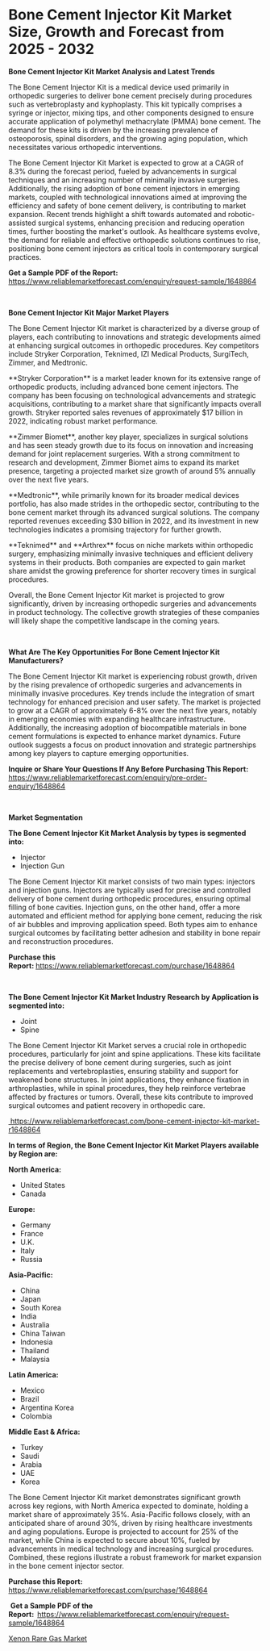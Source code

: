 <p><h1>Bone Cement Injector Kit Market Size, Growth and Forecast from 2025 - 2032</h1></p><p><strong>Bone Cement Injector Kit Market Analysis and Latest Trends</strong></p>
<p><p>The Bone Cement Injector Kit is a medical device used primarily in orthopedic surgeries to deliver bone cement precisely during procedures such as vertebroplasty and kyphoplasty. This kit typically comprises a syringe or injector, mixing tips, and other components designed to ensure accurate application of polymethyl methacrylate (PMMA) bone cement. The demand for these kits is driven by the increasing prevalence of osteoporosis, spinal disorders, and the growing aging population, which necessitates various orthopedic interventions.</p><p>The Bone Cement Injector Kit Market is expected to grow at a CAGR of 8.3% during the forecast period, fueled by advancements in surgical techniques and an increasing number of minimally invasive surgeries. Additionally, the rising adoption of bone cement injectors in emerging markets, coupled with technological innovations aimed at improving the efficiency and safety of bone cement delivery, is contributing to market expansion. Recent trends highlight a shift towards automated and robotic-assisted surgical systems, enhancing precision and reducing operation times, further boosting the market's outlook. As healthcare systems evolve, the demand for reliable and effective orthopedic solutions continues to rise, positioning bone cement injectors as critical tools in contemporary surgical practices.</p></p>
<p><strong>Get a Sample PDF of the Report:&nbsp;</strong> <a href="https://www.reliablemarketforecast.com/enquiry/request-sample/1648864?utm_campaign=3175&utm_medium=2&utm_source=Github&utm_content=ia&utm_term=26032025&utm_id=bone-cement-injector-kit">https://www.reliablemarketforecast.com/enquiry/request-sample/1648864</a></p>
<p>&nbsp;</p>
<p><strong>Bone Cement Injector Kit Major Market Players</strong></p>
<p><p>The Bone Cement Injector Kit market is characterized by a diverse group of players, each contributing to innovations and strategic developments aimed at enhancing surgical outcomes in orthopedic procedures. Key competitors include Stryker Corporation, Teknimed, IZI Medical Products, SurgiTech, Zimmer, and Medtronic.</p><p>**Stryker Corporation** is a market leader known for its extensive range of orthopedic products, including advanced bone cement injectors. The company has been focusing on technological advancements and strategic acquisitions, contributing to a market share that significantly impacts overall growth. Stryker reported sales revenues of approximately $17 billion in 2022, indicating robust market performance.</p><p>**Zimmer Biomet**, another key player, specializes in surgical solutions and has seen steady growth due to its focus on innovation and increasing demand for joint replacement surgeries. With a strong commitment to research and development, Zimmer Biomet aims to expand its market presence, targeting a projected market size growth of around 5% annually over the next five years.</p><p>**Medtronic**, while primarily known for its broader medical devices portfolio, has also made strides in the orthopedic sector, contributing to the bone cement market through its advanced surgical solutions. The company reported revenues exceeding $30 billion in 2022, and its investment in new technologies indicates a promising trajectory for further growth.</p><p>**Teknimed** and **Arthrex** focus on niche markets within orthopedic surgery, emphasizing minimally invasive techniques and efficient delivery systems in their products. Both companies are expected to gain market share amidst the growing preference for shorter recovery times in surgical procedures.</p><p>Overall, the Bone Cement Injector Kit market is projected to grow significantly, driven by increasing orthopedic surgeries and advancements in product technology. The collective growth strategies of these companies will likely shape the competitive landscape in the coming years.</p></p>
<p>&nbsp;</p>
<p><strong>What Are The Key Opportunities For Bone Cement Injector Kit Manufacturers?</strong></p>
<p><p>The Bone Cement Injector Kit market is experiencing robust growth, driven by the rising prevalence of orthopedic surgeries and advancements in minimally invasive procedures. Key trends include the integration of smart technology for enhanced precision and user safety. The market is projected to grow at a CAGR of approximately 6-8% over the next five years, notably in emerging economies with expanding healthcare infrastructure. Additionally, the increasing adoption of biocompatible materials in bone cement formulations is expected to enhance market dynamics. Future outlook suggests a focus on product innovation and strategic partnerships among key players to capture emerging opportunities.</p></p>
<p><strong>Inquire or Share Your Questions If Any Before Purchasing This Report:</strong> <a href="https://www.reliablemarketforecast.com/enquiry/pre-order-enquiry/1648864?utm_campaign=3175&utm_medium=2&utm_source=Github&utm_content=ia&utm_term=26032025&utm_id=bone-cement-injector-kit">https://www.reliablemarketforecast.com/enquiry/pre-order-enquiry/1648864</a></p>
<p>&nbsp;</p>
<p><strong>Market Segmentation</strong></p>
<p><strong>The Bone Cement Injector Kit Market Analysis by types is segmented into:</strong></p>
<p><ul><li>Injector</li><li>Injection Gun</li></ul></p>
<p><p>The Bone Cement Injector Kit market consists of two main types: injectors and injection guns. Injectors are typically used for precise and controlled delivery of bone cement during orthopedic procedures, ensuring optimal filling of bone cavities. Injection guns, on the other hand, offer a more automated and efficient method for applying bone cement, reducing the risk of air bubbles and improving application speed. Both types aim to enhance surgical outcomes by facilitating better adhesion and stability in bone repair and reconstruction procedures.</p></p>
<p><strong>Purchase this Report:&nbsp;</strong><a href="https://www.reliablemarketforecast.com/purchase/1648864?utm_campaign=3175&utm_medium=2&utm_source=Github&utm_content=ia&utm_term=26032025&utm_id=bone-cement-injector-kit">https://www.reliablemarketforecast.com/purchase/1648864</a></p>
<p>&nbsp;</p>
<p><strong>The Bone Cement Injector Kit Market Industry Research by Application is segmented into:</strong></p>
<p><ul><li>Joint</li><li>Spine</li></ul></p>
<p><p>The Bone Cement Injector Kit Market serves a crucial role in orthopedic procedures, particularly for joint and spine applications. These kits facilitate the precise delivery of bone cement during surgeries, such as joint replacements and vertebroplasties, ensuring stability and support for weakened bone structures. In joint applications, they enhance fixation in arthroplasties, while in spinal procedures, they help reinforce vertebrae affected by fractures or tumors. Overall, these kits contribute to improved surgical outcomes and patient recovery in orthopedic care.</p></p>
<p><a href="https://www.reliablemarketforecast.com/bone-cement-injector-kit-market-r1648864?utm_campaign=3175&utm_medium=2&utm_source=Github&utm_content=ia&utm_term=26032025&utm_id=bone-cement-injector-kit">&nbsp;https://www.reliablemarketforecast.com/bone-cement-injector-kit-market-r1648864</a></p>
<p><strong>In terms of Region, the Bone Cement Injector Kit Market Players available by Region are:</strong></p>
<p>
    <p> <strong> North America: </strong>
        <ul>
            <li>United States</li>
            <li>Canada</li>
        </ul>
        </p> 
    <p> <strong> Europe: </strong>
        <ul>
            <li>Germany</li>
            <li>France</li>
            <li>U.K.</li>
            <li>Italy</li>
            <li>Russia</li>
        </ul>
        </p> 
    <p> <strong> Asia-Pacific: </strong>
        <ul>
            <li>China</li>
            <li>Japan</li>
            <li>South Korea</li>
            <li>India</li>
            <li>Australia</li>
            <li>China Taiwan</li>
            <li>Indonesia</li>
            <li>Thailand</li>
            <li>Malaysia</li>
        </ul>
        </p> 
    <p> <strong> Latin America: </strong>
        <ul>
            <li>Mexico</li>
            <li>Brazil</li>
            <li>Argentina Korea</li>
            <li>Colombia</li>
        </ul>
        </p> 
    <p> <strong> Middle East & Africa: </strong>
        <ul>
            <li>Turkey</li>
            <li>Saudi</li>
            <li>Arabia</li>
            <li>UAE</li>
            <li>Korea</li>
        </ul>
    </p>
    </p>
<p><p>The Bone Cement Injector Kit market demonstrates significant growth across key regions, with North America expected to dominate, holding a market share of approximately 35%. Asia-Pacific follows closely, with an anticipated share of around 30%, driven by rising healthcare investments and aging populations. Europe is projected to account for 25% of the market, while China is expected to secure about 10%, fueled by advancements in medical technology and increasing surgical procedures. Combined, these regions illustrate a robust framework for market expansion in the bone cement injector sector.</p></p>
<p><strong>Purchase this Report: </strong><a href="https://www.reliablemarketforecast.com/purchase/1648864?utm_campaign=3175&utm_medium=2&utm_source=Github&utm_content=ia&utm_term=26032025&utm_id=bone-cement-injector-kit">https://www.reliablemarketforecast.com/purchase/1648864</a></p>
<p>&nbsp;<strong>Get a Sample PDF of the Report:&nbsp;&nbsp;</strong><a href="https://www.reliablemarketforecast.com/enquiry/request-sample/1648864?utm_campaign=3175&utm_medium=2&utm_source=Github&utm_content=ia&utm_term=26032025&utm_id=bone-cement-injector-kit">https://www.reliablemarketforecast.com/enquiry/request-sample/1648864</a></p>
<p><strong></strong></p>
<p><p><a href="https://github.com/zurubting/Market-Research-Report-List-1/blob/main/xenon-rare-gas-market.md?utm_campaign=3175&utm_medium=2&utm_source=Github&utm_content=ia&utm_term=26032025&utm_id=bone-cement-injector-kit">Xenon Rare Gas Market</a></p></p>